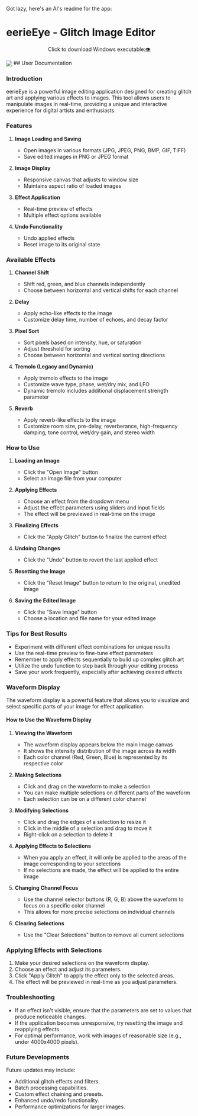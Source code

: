 Got lazy, here's an AI's readme for the app: 
# eerieEye - Glitch Image Editor

<p align="center">
  Click to download Windows executable:<a href="https://github.com/eerietheery/eerie_eye/releases/download/main/eerieEye.exe">👁️</a>
</p>
<img align="center" src="https://imgur.com/fc2b0e86-4332-4cf8-98d7-60e3770fa3f9">
## User Documentation

### Introduction
eerieEye is a powerful image editing application designed for creating glitch art and applying various effects to images. This tool allows users to manipulate images in real-time, providing a unique and interactive experience for digital artists and enthusiasts.

### Features

1. **Image Loading and Saving**
   - Open images in various formats (JPG, JPEG, PNG, BMP, GIF, TIFF)
   - Save edited images in PNG or JPEG format

2. **Image Display**
   - Responsive canvas that adjusts to window size
   - Maintains aspect ratio of loaded images

3. **Effect Application**
   - Real-time preview of effects
   - Multiple effect options available

4. **Undo Functionality**
   - Undo applied effects
   - Reset image to its original state

### Available Effects

1. **Channel Shift**
   - Shift red, green, and blue channels independently
   - Choose between horizontal and vertical shifts for each channel

2. **Delay**
   - Apply echo-like effects to the image
   - Customize delay time, number of echoes, and decay factor

3. **Pixel Sort**
   - Sort pixels based on intensity, hue, or saturation
   - Adjust threshold for sorting
   - Choose between horizontal and vertical sorting directions

4. **Tremolo (Legacy and Dynamic)**
   - Apply tremolo effects to the image
   - Customize wave type, phase, wet/dry mix, and LFO
   - Dynamic tremolo includes additional displacement strength parameter

5. **Reverb**
   - Apply reverb-like effects to the image
   - Customize room size, pre-delay, reverberance, high-frequency damping, tone control, wet/dry gain, and stereo width

### How to Use

1. **Loading an Image**
   - Click the "Open Image" button
   - Select an image file from your computer

2. **Applying Effects**
   - Choose an effect from the dropdown menu
   - Adjust the effect parameters using sliders and input fields
   - The effect will be previewed in real-time on the image

3. **Finalizing Effects**
   - Click the "Apply Glitch" button to finalize the current effect

4. **Undoing Changes**
   - Click the "Undo" button to revert the last applied effect

5. **Resetting the Image**
   - Click the "Reset Image" button to return to the original, unedited image

6. **Saving the Edited Image**
   - Click the "Save Image" button
   - Choose a location and file name for your edited image

### Tips for Best Results

- Experiment with different effect combinations for unique results
- Use the real-time preview to fine-tune effect parameters
- Remember to apply effects sequentially to build up complex glitch art
- Utilize the undo function to step back through your editing process
- Save your work frequently, especially after achieving desired effects

### Waveform Display

The waveform display is a powerful feature that allows you to visualize and select specific parts of your image for effect application.

#### How to Use the Waveform Display

1. **Viewing the Waveform**
   - The waveform display appears below the main image canvas
   - It shows the intensity distribution of the image across its width
   - Each color channel (Red, Green, Blue) is represented by its respective color

2. **Making Selections**
   - Click and drag on the waveform to make a selection
   - You can make multiple selections on different parts of the waveform
   - Each selection can be on a different color channel

3. **Modifying Selections**
   - Click and drag the edges of a selection to resize it
   - Click in the middle of a selection and drag to move it
   - Right-click on a selection to delete it

4. **Applying Effects to Selections**
   - When you apply an effect, it will only be applied to the areas of the image corresponding to your selections
   - If no selections are made, the effect will be applied to the entire image

5. **Changing Channel Focus**
   - Use the channel selector buttons (R, G, B) above the waveform to focus on a specific color channel
   - This allows for more precise selections on individual channels

6. **Clearing Selections**
   - Use the "Clear Selections" button to remove all current selections

### Applying Effects with Selections

1. Make your desired selections on the waveform display.
2. Choose an effect and adjust its parameters.
3. Click "Apply Glitch" to apply the effect only to the selected areas.
4. The effect will be previewed in real-time as you adjust parameters.

### Troubleshooting

- If an effect isn't visible, ensure that the parameters are set to values that produce noticeable changes.
- If the application becomes unresponsive, try resetting the image and reapplying effects.
- For optimal performance, work with images of reasonable size (e.g., under 4000x4000 pixels).

### Future Developments

Future updates may include:
- Additional glitch effects and filters.
- Batch processing capabilities.
- Custom effect chaining and presets.
- Enhanced undo/redo functionality.
- Performance optimizations for larger images.
